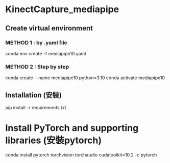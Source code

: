 # KinectCapture_mediapipe
## Create virtual environment
### METHOD 1 : by .yaml file
conda env create -f mediapipe10.yaml
### METHOD 2 : Step by step
conda create --name mediapipe10 python=3.10
conda activate mediapipe10

## Installation (安裝)
pip install -r requirements.txt

# Install PyTorch and supporting libraries (安裝pytorch)
conda install pytorch torchvision torchaudio cudatoolkit=10.2 -c pytorch

